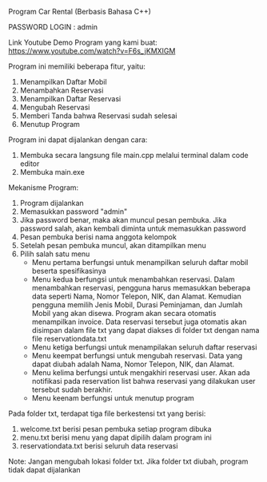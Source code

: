 Program Car Rental (Berbasis Bahasa C++)

PASSWORD LOGIN : admin

Link Youtube Demo Program yang kami buat: 
https://www.youtube.com/watch?v=F6s_jKMXIGM 

Program ini memiliki beberapa fitur, yaitu:
1. Menampilkan Daftar Mobil 
2. Menambahkan Reservasi
3. Menampilkan Daftar Reservasi
4. Mengubah Reservasi
5. Memberi Tanda bahwa Reservasi sudah selesai
6. Menutup Program


Program ini dapat dijalankan dengan cara:
1. Membuka secara langsung file main.cpp melalui terminal dalam code editor
2. Membuka main.exe


Mekanisme Program:
1. Program dijalankan
2. Memasukkan password "admin"
3. Jika password benar, maka akan muncul pesan pembuka. Jika password salah, akan kembali diminta untuk memasukkan password
4. Pesan pembuka berisi nama anggota kelompok
5. Setelah pesan pembuka muncul, akan ditampilkan menu
6. Pilih salah satu menu
    - Menu pertama berfungsi untuk menampilkan seluruh daftar mobil beserta spesifikasinya
    - Menu kedua berfungsi untuk menambahkan reservasi. Dalam menambahkan reservasi, pengguna harus memasukkan beberapa data seperti Nama, Nomor Telepon, NIK, dan Alamat. Kemudian pengguna memilih Jenis Mobil, Durasi Peminjaman, dan Jumlah Mobil yang akan disewa. Program akan secara otomatis menampilkan invoice. Data reservasi tersebut juga otomatis akan disimpan dalam file txt yang dapat diakses di folder txt dengan nama file reservationdata.txt
    - Menu ketiga berfungsi untuk menampilakan seluruh daftar reservasi
    - Menu keempat berfungsi untuk mengubah reservasi. Data yang dapat diubah adalah Nama, Nomor Telepon, NIK, dan Alamat.
    - Menu kelima berfungsi untuk mengakhiri reservasi user. Akan ada notifikasi pada reservation list bahwa reservasi yang dilakukan user tersebut sudah berakhir. 
    - Menu keenam berfungsi untuk menutup program


Pada folder txt, terdapat tiga file berkestensi txt yang berisi:
1. welcome.txt berisi pesan pembuka setiap program dibuka
2. menu.txt berisi menu yang dapat dipilih dalam program ini
3. reservationdata.txt berisi seluruh data reservasi


Note:
Jangan mengubah lokasi folder txt. Jika folder txt diubah, program tidak dapat dijalankan
